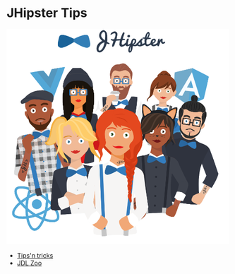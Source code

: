 # JHipster Tips

![JHipster](jhipster.png)

* [Tips'n tricks](https://www.jhipster.tech/tips/)
* [JDL Zoo](./jdl-zoo)

